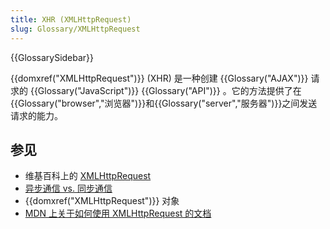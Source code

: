 ```yaml
---
title: XHR (XMLHttpRequest)
slug: Glossary/XMLHttpRequest
---
```


{{GlossarySidebar}}

{{domxref("XMLHttpRequest")}} (XHR) 是一种创建 {{Glossary("AJAX")}} 请求的 {{Glossary("JavaScript")}} {{Glossary("API")}} 。它的方法提供了在{{Glossary("browser","浏览器")}}和{{Glossary("server","服务器")}}之间发送请求的能力。

## 参见

- 维基百科上的 [XMLHttpRequest](https://zh.wikipedia.org/wiki/XMLHttpRequest)
- [异步通信 vs. 同步通信](https://peoplesofttutorial.com/difference-between-synchronous-and-asynchronous-messaging/)
- {{domxref("XMLHttpRequest")}} 对象
- [MDN 上关于如何使用 XMLHttpRequest 的文档](/zh-CN/docs/Web/API/XMLHttpRequest_API/Using_XMLHttpRequest)
